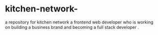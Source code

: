 # kitchen-network-
a repository for  kitchen network 
a frontend web developer who is working on building a business brand and becoming a full stack developer .
